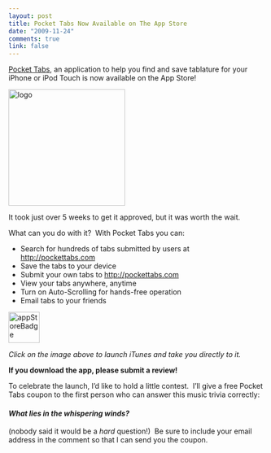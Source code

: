 ```yaml
--- 
layout: post
title: Pocket Tabs Now Available on The App Store
date: "2009-11-24"
comments: true
link: false
---
```

<p><a href="http://pockettabs.com">Pocket Tabs</a>, an application to help you find and save tablature for your iPhone or iPod Touch is now available on the App Store!</p>  <p><a href="http://flux88.com/files/media/image/WindowsLiveWriter/PocketTabsNowAvailableonTheAppStore_D3B3/logo_2.jpg"><img src="/images/logo_thumb.jpg" alt="logo"  height="229"  /></a> </p>  <p>It took just over 5 weeks to get it approved, but it was worth the wait.</p>  <p>What can you do with it?&#160; With Pocket Tabs you can:</p>  <ul>   <li>Search for hundreds of tabs submitted by users at <a href="http://pockettabs.com">http://pockettabs.com</a></li>    <li>Save the tabs to your device</li>    <li>Submit your own tabs to <a href="http://pockettabs.com">http://pockettabs.com</a></li>    <li>View your tabs anywhere, anytime</li>    <li>Turn on Auto-Scrolling for hands-free operation</li>    <li>Email tabs to your friends</li> </ul>  <p><a href="itms://itunes.apple.com/us/app/pocket-tabs/id337473125?mt=8"><img src="/images/appStoreBadge_3.png" alt="appStoreBadge"  height="61"  /></a> </p>  <p><em>Click on the image above to launch iTunes and take you directly to it.</em></p>  <p><strong>If you download the app, please submit a review!</strong></p>  <p></p>  <p>To celebrate the launch, I’d like to hold a little contest.&#160; I’ll give a free Pocket Tabs coupon to the first person who can answer this music trivia correctly:</p>  <h4><em>What lies in the whispering winds?</em></h4>  <p>(nobody said it would be a <em>hard</em> question!)&#160; Be sure to include your email address in the comment so that I can send you the coupon.</p>

